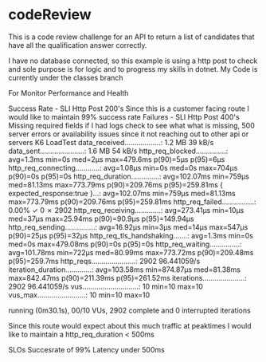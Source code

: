 # codeReview
This is a code review challenge for an API to return a list of candidates that have all the qualification answer  correctly.

I have no database connected, so this example is using a http post to check and sole purpose is for logic and to progress my skills in dotnet.
My Code is currently under the classes branch

For Monitor Performance and Health 

<Health>
Success Rate - SLI Http Post 200's Since this is a customer facing route I would like to maintain 99% success rate
Failures - SLI Http Post 400's Missing required fields if I had logs check to see what what is missing, 500 server errors or availability issues since it not reaching out to other api or servers


<Perfomance> 
K6 LoadTest
 data_received..................: 1.2 MB 39 kB/s
     data_sent......................: 1.6 MB 54 kB/s
     http_req_blocked...............: avg=1.3ms    min=0s       med=2µs     max=479.6ms  p(90)=5µs      p(95)=6µs     
     http_req_connecting............: avg=1.08µs   min=0s       med=0s      max=704µs    p(90)=0s       p(95)=0s      
     http_req_duration..............: avg=102.07ms min=759µs    med=81.13ms max=773.79ms p(90)=209.76ms p(95)=259.81ms
       { expected_response:true }...: avg=102.07ms min=759µs    med=81.13ms max=773.79ms p(90)=209.76ms p(95)=259.81ms
     http_req_failed................: 0.00%  ✓ 0         ✗ 2902
     http_req_receiving.............: avg=273.41µs min=10µs     med=37µs    max=25.94ms  p(90)=90.9µs   p(95)=149.94µs
     http_req_sending...............: avg=16.92µs  min=3µs      med=14µs    max=547µs    p(90)=25µs     p(95)=32µs    
     http_req_tls_handshaking.......: avg=1.3ms    min=0s       med=0s      max=479.08ms p(90)=0s       p(95)=0s      
     http_req_waiting...............: avg=101.78ms min=722µs    med=80.99ms max=773.72ms p(90)=209.48ms p(95)=259.7ms 
     http_reqs......................: 2902   96.441059/s
     iteration_duration.............: avg=103.58ms min=874.87µs med=81.38ms max=842.47ms p(90)=211.39ms p(95)=261.52ms
     iterations.....................: 2902   96.441059/s
     vus............................: 10     min=10      max=10
     vus_max........................: 10     min=10      max=10

running (0m30.1s), 00/10 VUs, 2902 complete and 0 interrupted iterations

Since this route would expect about this much traffic at peaktimes I would like to maintain a http_req_duration < 500ms  


SLOs
Succesrate of 99%
Latency under 500ms

